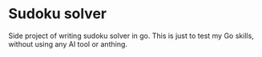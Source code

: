 # Sudoku solver

Side project of writing sudoku solver in go. This is just to test my Go skills,
without using any AI tool or anthing.
